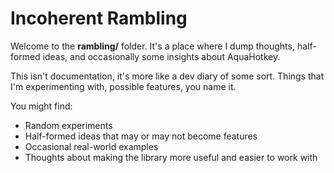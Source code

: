# Incoherent Rambling

Welcome to the **rambling/** folder. It's a place where I dump thoughts,
half-formed ideas, and occasionally some insights about AquaHotkey.

This isn't documentation, it's more like a dev diary of some sort. Things
that I'm experimenting with, possible features, you name it.

You might find:

- Random experiments
- Half-formed ideas that may or may not become features
- Occasional real-world examples
- Thoughts about making the library more useful and easier to work with
